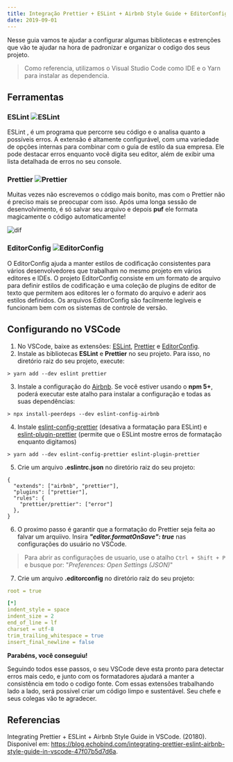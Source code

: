 ```yaml
---
title: Integração Prettier + ESLint + Airbnb Style Guide + EditorConfig no VSCode
date: 2019-09-01
---
```


Nesse guia vamos te ajudar a configurar algumas bibliotecas e estrenções que vão te ajudar na hora de padronizar e organizar o codigo dos seus projeto.

> Como referencia, utilizamos o Visual Studio Code como IDE e o Yarn para instalar as dependencia.

## Ferramentas

### ESLint ![ESLint](https://freeicons.io/laravel/public/uploads/icons/png/11436511531536298177-128.png)

ESLint , é um programa que percorre seu código e o analisa quanto a possíveis erros. A extensão é altamente configurável, com uma variedade de opções internas para combinar com o guia de estilo da sua empresa. Ele pode destacar erros enquanto você digita seu editor, além de exibir uma lista detalhada de erros no seu console.

### Prettier ![Prettier](https://freeicons.io/laravel/public/uploads/icons/png/11490474241551942136-128.png)

Muitas vezes não escrevemos o código mais bonito, mas com o Prettier não é preciso mais se preocupar com isso. Após uma longa sessão de desenvolvimento, é só salvar seu arquivo e depois **puf** ele formata magicamente o código automaticamente!

![dif](https://miro.medium.com/max/1420/1*BTj6MICTzE_q8vdtgv_b5w.gif)

### EditorConfig ![EditorConfig](https://editorconfig.org/logo.png)

O EditorConfig ajuda a manter estilos de codificação consistentes para vários desenvolvedores que trabalham no mesmo projeto em vários editores e IDEs. O projeto EditorConfig consiste em um formato de arquivo para definir estilos de codificação e uma coleção de plugins de editor de texto que permitem aos editores ler o formato do arquivo e aderir aos estilos definidos. Os arquivos EditorConfig são facilmente legíveis e funcionam bem com os sistemas de controle de versão.

## Configurando no VSCode

1. No VSCode, baixe as extensões: [ESLint](https://github.com/Microsoft/vscode-eslint.git), [Prettier](https://github.com/prettier/prettier-vscode) e [EditorConfig](https://github.com/editorconfig/editorconfig-vscode).
2. Instale as bibliotecas **ESLint** e **Prettier** no seu projeto. Para isso, no diretório raiz do seu projeto, execute:

`> yarn add --dev eslint prettier`

3. Instale a configuração do [Airbnb](https://github.com/airbnb/javascript/tree/master/packages/eslint-config-airbnb). Se você estiver usando o **npm 5+**, poderá executar este atalho para instalar a configuração e todas as suas dependências:

`> npx install-peerdeps --dev eslint-config-airbnb`

4. Instale [eslint-config-prettier](https://github.com/prettier/eslint-config-prettier) (desativa a formatação para ESLint) e [eslint-plugin-prettier](github.com/prettier/eslint-plugin-prettier) (permite que o ESLint mostre erros de formatação enquanto digitamos)

`> yarn add --dev eslint-config-prettier eslint-plugin-prettier`

5. Crie um arquivo **.eslintrc.json** no diretório raiz do seu projeto:

```
{
  "extends": ["airbnb", "prettier"],
  "plugins": ["prettier"],
  "rules": {
    "prettier/prettier": ["error"]
  },
}
```

6. O proximo passo é garantir que a formatação do Prettier seja feita ao falvar um arquiivo. Insira **_"editor.formatOnSave": true_** nas configurações do usuário no VSCode.

> Para abrir as configurações de usuario, use o atalho `Ctrl + Shift + P` e busque por: "_Preferences: Open Settings (JSON)_"

7. Crie um arquivo **.editorconfig** no diretório raiz do seu projeto:

```yml
root = true

[*]
indent_style = space
indent_size = 2
end_of_line = lf
charset = utf-8
trim_trailing_whitespace = true
insert_final_newline = false
```

**Parabéns, você conseguiu!**

Seguindo todos esse passos, o seu VSCode deve esta pronto para detectar erros mais cedo, e junto com os formatadores ajudará a manter a consistência em todo o codigo fonte. Com essas extensões trabalhando lado a lado, será possivel criar um código limpo e sustentável. Seu chefe e seus colegas vão te agradecer.

## Referencias

Integrating Prettier + ESLint + Airbnb Style Guide in VSCode. (20180). Disponivel em: <https://blog.echobind.com/integrating-prettier-eslint-airbnb-style-guide-in-vscode-47f07b5d7d6a>.
